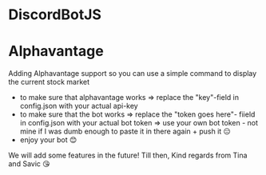 # DiscordBotJS



# Alphavantage
Adding Alphavantage support so you can use a simple command to display the current stock market

  - to make sure that alphavantage works
    => replace the "key"-field in config.json with your actual api-key
  - to make sure that the bot works
    => replace the "token goes here"- fiield in config.json with your actual bot token
    => use your own bot token - not mine if I was dumb enough to paste it in there again + push it 😑
  - enjoy your bot 😊
  
 We will add some features in the future! 
 Till then,
 Kind regards from Tina and Savic 😘
   

